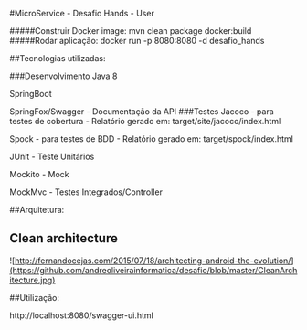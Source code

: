 
#MicroService - Desafio Hands - User

#####Construir Docker image: mvn clean package docker:build
#####Rodar aplicação: docker run -p 8080:8080 -d desafio_hands 

##Tecnologias utilizadas:

###Desenvolvimento
Java 8

SpringBoot

SpringFox/Swagger - Documentação da API
###Testes
Jacoco - para testes de cobertura - Relatório gerado em: target/site/jacoco/index.html

Spock - para testes de BDD - Relatório gerado em: target/spock/index.html

JUnit - Teste Unitários

Mockito - Mock

MockMvc - Testes Integrados/Controller


##Arquitetura:

Clean architecture
-----------------
![http://fernandocejas.com/2015/07/18/architecting-android-the-evolution/](https://github.com/andreoliveirainformatica/desafio/blob/master/CleanArchitecture.jpg)

##Utilização:

http://localhost:8080/swagger-ui.html
